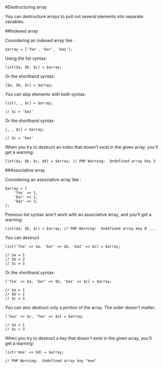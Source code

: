 #Destructuring array

You can destructure arrays to pull out several elements into separate variables.


##Indexed array

Considering an indexed array like :

```
$array = ['foo', 'bar', 'baz'];
```

Using the list syntax:

```
list($a, $b, $c) = $array;
```

Or the shorthand syntax:

```
[$a, $b, $c] = $array;
```

You can skip elements with both syntax:

```
list(, , $c) = $array;

// $c = 'baz'
```

Or the shorthand syntax:

```
[, , $c] = $array;

// $c = 'baz'
```

When you try to destruct an index that doesn't exist in the given array, you'll get a warning:

```
list($a, $b, $c, $d) = $array; // PHP Warning:  Undefined array key 3
```


##Associative array

Considering an associative array like :

```
$array = [
    'foo' => 1,
    'bar' => 2,
    'baz' => 3,
];
```

Previous list syntax won't work with an associative array, and you'll get a warning:

```
list($a, $b, $c) = $array; // PHP Warning:  Undefined array key 0 ...
```

You can destruct

```
list('foo' => $a, 'bar' => $b, 'baz' => $c) = $array;

// $a = 1
// $b = 2
// $c = 3
```

Or the shorthand syntax:

```
['foo' => $a, 'bar' => $b, 'baz' => $c] = $array;

// $a = 1
// $b = 2
// $c = 3
```

You can also destruct only a portion of the array. The order doesn't matter.

```
['baz' => $c, 'foo' => $a] = $array;

// $a = 1
// $c = 3
```

When you try to destruct a key that doesn't exist in the given array, you'll get a warning:

```
list('moe' => $d) = $array;

// PHP Warning:  Undefined array key "moe"
```
